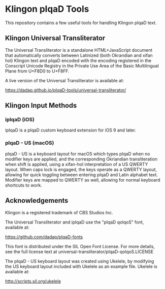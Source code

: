 Klingon pIqaD Tools
===================

This repository contains a few useful tools for handling Klingon pIqaD text.

Klingon Universal Transliterator
--------------------------------

The Universal Transliterator is a standalone HTML+JavaScript document that
automatically converts between Latinized (both Okrandian and xifan hol) Klingon
text and pIqaD encoded with the encoding registered in the Conscript Unicode
Registry in the Private Use Area of the Basic Multilingual Plane from U+F8D0
to U+F8FF.

A live version of the Universal Transliterator is available at:

<https://dadap.github.io/pIqaD-tools/universal-transliterator/>

Klingon Input Methods
---------------------

### ipIqaD (iOS)

ipIqaD is a pIqaD custom keyboard extension for iOS 9 and later.

### pIqaD - US (macOS)

pIqaD - US is a keyboard layout for macOS which types pIqaD when no modifier
keys are applied, and the corresponding Okriandian transliteration when shift is
applied, using a xifan-hol interpretation of a US QWERTY layout. When caps lock
is engaged, the keys operate as a QWERTY layout, allowing for quick toggling
between entering pIqaD and Latin alphabet text. Modifier keys are mapped to
QWERTY as well, allowing for normal keyboard shortcuts to work.

Acknowledgements
----------------

Klingon is a registered trademark of CBS Studios Inc.

The Universal Transliterator and ipIqaD use the "pIqaD qolqoS" font, available
at:

<https://github.com/dadap/pIqaD-fonts>

This font is distributed under the SIL Open Font License. For more details, see
the full license text at universal-transliterator/pIqaD-qolqoS.LICENSE

The pIqaD - US keyboard layout was created using Ukelele, by modifying the US
keyboard layout included with Ukelele as an example file. Ukelele is available
at:

<http://scripts.sil.org/ukelele>
